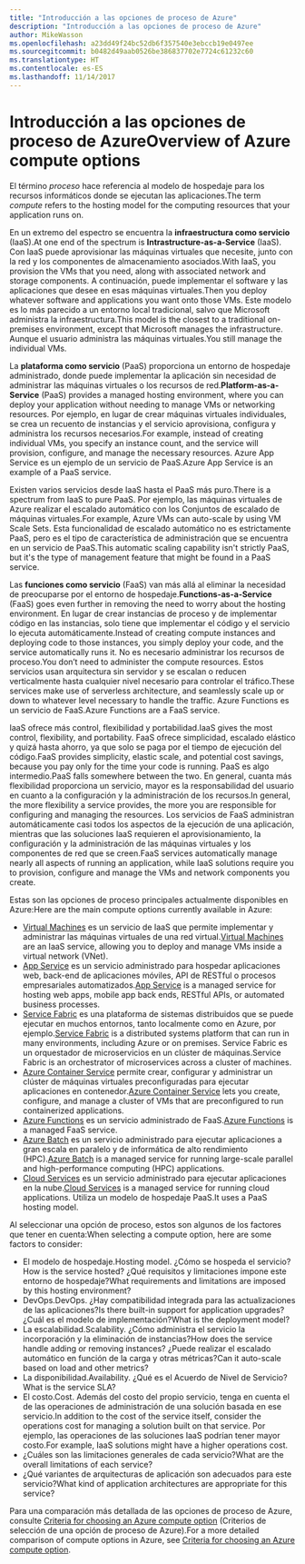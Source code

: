 ```yaml
---
title: "Introducción a las opciones de proceso de Azure"
description: "Introducción a las opciones de proceso de Azure"
author: MikeWasson
ms.openlocfilehash: a23dd49f24bc52db6f357540e3ebccb19e0497ee
ms.sourcegitcommit: b0482d49aab0526be386837702e7724c61232c60
ms.translationtype: HT
ms.contentlocale: es-ES
ms.lasthandoff: 11/14/2017
---
```

# <a name="overview-of-azure-compute-options"></a><span data-ttu-id="29547-103">Introducción a las opciones de proceso de Azure</span><span class="sxs-lookup"><span data-stu-id="29547-103">Overview of Azure compute options</span></span>

<span data-ttu-id="29547-104">El término *proceso* hace referencia al modelo de hospedaje para los recursos informáticos donde se ejecutan las aplicaciones.</span><span class="sxs-lookup"><span data-stu-id="29547-104">The term *compute* refers to the hosting model for the computing resources that your application runs on.</span></span> 

<span data-ttu-id="29547-105">En un extremo del espectro se encuentra la **infraestructura como servicio** (IaaS).</span><span class="sxs-lookup"><span data-stu-id="29547-105">At one end of the spectrum is **Intrastructure-as-a-Service** (IaaS).</span></span> <span data-ttu-id="29547-106">Con IaaS puede aprovisionar las máquinas virtuales que necesite, junto con la red y los componentes de almacenamiento asociados.</span><span class="sxs-lookup"><span data-stu-id="29547-106">With IaaS, you provision the VMs that you need, along with associated network and storage components.</span></span> <span data-ttu-id="29547-107">A continuación, puede implementar el software y las aplicaciones que desee en esas máquinas virtuales.</span><span class="sxs-lookup"><span data-stu-id="29547-107">Then you deploy whatever software and applications you want onto those VMs.</span></span> <span data-ttu-id="29547-108">Este modelo es lo más parecido a un entorno local tradicional, salvo que Microsoft administra la infraestructura.</span><span class="sxs-lookup"><span data-stu-id="29547-108">This model is the closest to a traditional on-premises environment, except that Microsoft manages the infrastructure.</span></span> <span data-ttu-id="29547-109">Aunque el usuario administra las máquinas virtuales.</span><span class="sxs-lookup"><span data-stu-id="29547-109">You still manage the individual VMs.</span></span>  

<span data-ttu-id="29547-110">La **plataforma como servicio** (PaaS) proporciona un entorno de hospedaje administrado, donde puede implementar la aplicación sin necesidad de administrar las máquinas virtuales o los recursos de red.</span><span class="sxs-lookup"><span data-stu-id="29547-110">**Platform-as-a-Service** (PaaS) provides a managed hosting environment, where you can deploy your application without needing to manage VMs or networking resources.</span></span> <span data-ttu-id="29547-111">Por ejemplo, en lugar de crear máquinas virtuales individuales, se crea un recuento de instancias y el servicio aprovisiona, configura y administra los recursos necesarios.</span><span class="sxs-lookup"><span data-stu-id="29547-111">For example, instead of creating individual VMs, you specify an instance count, and the service will provision, configure, and manage the necessary resources.</span></span> <span data-ttu-id="29547-112">Azure App Service es un ejemplo de un servicio de PaaS.</span><span class="sxs-lookup"><span data-stu-id="29547-112">Azure App Service is an example of a PaaS service.</span></span>

<span data-ttu-id="29547-113">Existen varios servicios desde IaaS hasta el PaaS más puro.</span><span class="sxs-lookup"><span data-stu-id="29547-113">There is a spectrum from IaaS to pure PaaS.</span></span> <span data-ttu-id="29547-114">Por ejemplo, las máquinas virtuales de Azure realizar el escalado automático con los Conjuntos de escalado de máquinas virtuales.</span><span class="sxs-lookup"><span data-stu-id="29547-114">For example, Azure VMs can auto-scale by using VM Scale Sets.</span></span> <span data-ttu-id="29547-115">Esta funcionalidad de escalado automático no es estrictamente PaaS, pero es el tipo de característica de administración que se encuentra en un servicio de PaaS.</span><span class="sxs-lookup"><span data-stu-id="29547-115">This automatic scaling capability isn't strictly PaaS, but it's the type of management feature that might be found in a PaaS service.</span></span>

<span data-ttu-id="29547-116">Las **funciones como servicio** (FaaS) van más allá al eliminar la necesidad de preocuparse por el entorno de hospedaje.</span><span class="sxs-lookup"><span data-stu-id="29547-116">**Functions-as-a-Service** (FaaS) goes even further in removing the need to worry about the hosting environment.</span></span> <span data-ttu-id="29547-117">En lugar de crear instancias de proceso y de implementar código en las instancias, solo tiene que implementar el código y el servicio lo ejecuta automáticamente.</span><span class="sxs-lookup"><span data-stu-id="29547-117">Instead of creating compute instances and deploying code to those instances, you simply deploy your code, and the service automatically runs it.</span></span> <span data-ttu-id="29547-118">No es necesario administrar los recursos de proceso.</span><span class="sxs-lookup"><span data-stu-id="29547-118">You don’t need to administer the compute resources.</span></span> <span data-ttu-id="29547-119">Estos servicios usan arquitectura sin servidor y se escalan o reducen verticalmente hasta cualquier nivel necesario para controlar el tráfico.</span><span class="sxs-lookup"><span data-stu-id="29547-119">These services make use of serverless architecture, and seamlessly scale up or down to whatever level necessary to handle the traffic.</span></span> <span data-ttu-id="29547-120">Azure Functions es un servicio de FaaS.</span><span class="sxs-lookup"><span data-stu-id="29547-120">Azure Functions are a FaaS service.</span></span>

<span data-ttu-id="29547-121">IaaS ofrece más control, flexibilidad y portabilidad.</span><span class="sxs-lookup"><span data-stu-id="29547-121">IaaS gives the most control, flexibility, and portability.</span></span> <span data-ttu-id="29547-122">FaaS ofrece simplicidad, escalado elástico y quizá hasta ahorro, ya que solo se paga por el tiempo de ejecución del código.</span><span class="sxs-lookup"><span data-stu-id="29547-122">FaaS provides simplicity, elastic scale, and potential cost savings, because you pay only for the time your code is running.</span></span> <span data-ttu-id="29547-123">PaaS es algo intermedio.</span><span class="sxs-lookup"><span data-stu-id="29547-123">PaaS falls somewhere between the two.</span></span> <span data-ttu-id="29547-124">En general, cuanta más flexibilidad proporciona un servicio, mayor es la responsabilidad del usuario en cuanto a la configuración y la administración de los recursos.</span><span class="sxs-lookup"><span data-stu-id="29547-124">In general, the more flexibility a service provides, the more you are responsible for configuring and managing the resources.</span></span> <span data-ttu-id="29547-125">Los servicios de FaaS administran automáticamente casi todos los aspectos de la ejecución de una aplicación, mientras que las soluciones IaaS requieren el aprovisionamiento, la configuración y la administración de las máquinas virtuales y los componentes de red que se creen.</span><span class="sxs-lookup"><span data-stu-id="29547-125">FaaS services automatically manage nearly all aspects of running an application, while IaaS solutions require you to provision, configure and manage the VMs and network components you create.</span></span>

<span data-ttu-id="29547-126">Estas son las opciones de proceso principales actualmente disponibles en Azure:</span><span class="sxs-lookup"><span data-stu-id="29547-126">Here are the main compute options currently available in Azure:</span></span>

- <span data-ttu-id="29547-127">[Virtual Machines](/azure/virtual-machines/) es un servicio de IaaS que permite implementar y administrar las máquinas virtuales de una red virtual.</span><span class="sxs-lookup"><span data-stu-id="29547-127">[Virtual Machines](/azure/virtual-machines/) are an IaaS service, allowing you to deploy and manage VMs inside a virtual network (VNet).</span></span>
- <span data-ttu-id="29547-128">[App Service](/azure/app-service/app-service-value-prop-what-is) es un servicio administrado para hospedar aplicaciones web, back-end de aplicaciones móviles, API de RESTful o procesos empresariales automatizados.</span><span class="sxs-lookup"><span data-stu-id="29547-128">[App Service](/azure/app-service/app-service-value-prop-what-is) is a managed service for hosting web apps, mobile app back ends, RESTful APIs, or automated business processes.</span></span>
- <span data-ttu-id="29547-129">[Service Fabric](/azure/service-fabric/service-fabric-overview) es una plataforma de sistemas distribuidos que se puede ejecutar en muchos entornos, tanto localmente como en Azure, por ejemplo.</span><span class="sxs-lookup"><span data-stu-id="29547-129">[Service Fabric](/azure/service-fabric/service-fabric-overview) is a distributed systems platform that can run in many environments, including Azure or on premises.</span></span> <span data-ttu-id="29547-130">Service Fabric es un orquestador de microservicios en un clúster de máquinas.</span><span class="sxs-lookup"><span data-stu-id="29547-130">Service Fabric is an orchestrator of microservices across a cluster of machines.</span></span> 
- <span data-ttu-id="29547-131">[Azure Container Service](/azure/container-service/container-service-intro) permite crear, configurar y administrar un clúster de máquinas virtuales preconfiguradas para ejecutar aplicaciones en contenedor.</span><span class="sxs-lookup"><span data-stu-id="29547-131">[Azure Container Service](/azure/container-service/container-service-intro) lets you create, configure, and manage a cluster of VMs that are preconfigured to run containerized applications.</span></span>
- <span data-ttu-id="29547-132">[Azure Functions](/azure/azure-functions/functions-overview) es un servicio administrado de FaaS.</span><span class="sxs-lookup"><span data-stu-id="29547-132">[Azure Functions](/azure/azure-functions/functions-overview) is a managed FaaS service.</span></span>
- <span data-ttu-id="29547-133">[Azure Batch](/azure/batch/batch-technical-overview) es un servicio administrado para ejecutar aplicaciones a gran escala en paralelo y de informática de alto rendimiento (HPC).</span><span class="sxs-lookup"><span data-stu-id="29547-133">[Azure Batch](/azure/batch/batch-technical-overview) is a managed service for running large-scale parallel and high-performance computing (HPC) applications.</span></span>
- <span data-ttu-id="29547-134">[Cloud Services](/azure/cloud-services/cloud-services-choose-me) es un servicio administrado para ejecutar aplicaciones en la nube.</span><span class="sxs-lookup"><span data-stu-id="29547-134">[Cloud Services](/azure/cloud-services/cloud-services-choose-me) is a managed service for running cloud applications.</span></span> <span data-ttu-id="29547-135">Utiliza un modelo de hospedaje PaaS.</span><span class="sxs-lookup"><span data-stu-id="29547-135">It uses a PaaS hosting model.</span></span> 

<span data-ttu-id="29547-136">Al seleccionar una opción de proceso, estos son algunos de los factores que tener en cuenta:</span><span class="sxs-lookup"><span data-stu-id="29547-136">When selecting a compute option, here are some factors to consider:</span></span>

- <span data-ttu-id="29547-137">El modelo de hospedaje.</span><span class="sxs-lookup"><span data-stu-id="29547-137">Hosting model.</span></span> <span data-ttu-id="29547-138">¿Cómo se hospeda el servicio?</span><span class="sxs-lookup"><span data-stu-id="29547-138">How is the service hosted?</span></span> <span data-ttu-id="29547-139">¿Qué requisitos y limitaciones impone este entorno de hospedaje?</span><span class="sxs-lookup"><span data-stu-id="29547-139">What requirements and limitations are imposed by this hosting environment?</span></span> 
- <span data-ttu-id="29547-140">DevOps.</span><span class="sxs-lookup"><span data-stu-id="29547-140">DevOps.</span></span> <span data-ttu-id="29547-141">¿Hay compatibilidad integrada para las actualizaciones de las aplicaciones?</span><span class="sxs-lookup"><span data-stu-id="29547-141">Is there built-in support for application upgrades?</span></span> <span data-ttu-id="29547-142">¿Cuál es el modelo de implementación?</span><span class="sxs-lookup"><span data-stu-id="29547-142">What is the deployment model?</span></span>
- <span data-ttu-id="29547-143">La escalabilidad.</span><span class="sxs-lookup"><span data-stu-id="29547-143">Scalability.</span></span> <span data-ttu-id="29547-144">¿Cómo administra el servicio la incorporación y la eliminación de instancias?</span><span class="sxs-lookup"><span data-stu-id="29547-144">How does the service handle adding or removing instances?</span></span> <span data-ttu-id="29547-145">¿Puede realizar el escalado automático en función de la carga y otras métricas?</span><span class="sxs-lookup"><span data-stu-id="29547-145">Can it auto-scale based on load and other metrics?</span></span> 
- <span data-ttu-id="29547-146">La disponibilidad.</span><span class="sxs-lookup"><span data-stu-id="29547-146">Availability.</span></span> <span data-ttu-id="29547-147">¿Qué es el Acuerdo de Nivel de Servicio?</span><span class="sxs-lookup"><span data-stu-id="29547-147">What is the service SLA?</span></span> 
- <span data-ttu-id="29547-148">El costo.</span><span class="sxs-lookup"><span data-stu-id="29547-148">Cost.</span></span> <span data-ttu-id="29547-149">Además del costo del propio servicio, tenga en cuenta el de las operaciones de administración de una solución basada en ese servicio.</span><span class="sxs-lookup"><span data-stu-id="29547-149">In addition to the cost of the service itself, consider the operations cost for managing a solution built on that service.</span></span> <span data-ttu-id="29547-150">Por ejemplo, las operaciones de las soluciones IaaS podrían tener mayor costo.</span><span class="sxs-lookup"><span data-stu-id="29547-150">For example, IaaS solutions might have a higher operations cost.</span></span>
- <span data-ttu-id="29547-151">¿Cuáles son las limitaciones generales de cada servicio?</span><span class="sxs-lookup"><span data-stu-id="29547-151">What are the overall limitations of each service?</span></span> 
- <span data-ttu-id="29547-152">¿Qué variantes de arquitecturas de aplicación son adecuados para este servicio?</span><span class="sxs-lookup"><span data-stu-id="29547-152">What kind of application architectures are appropriate for this service?</span></span> 

<span data-ttu-id="29547-153">Para una comparación más detallada de las opciones de proceso de Azure, consulte [Criteria for choosing an Azure compute option](./compute-comparison.md) (Criterios de selección de una opción de proceso de Azure).</span><span class="sxs-lookup"><span data-stu-id="29547-153">For a more detailed comparison of compute options in Azure, see [Criteria for choosing an Azure compute option](./compute-comparison.md).</span></span>